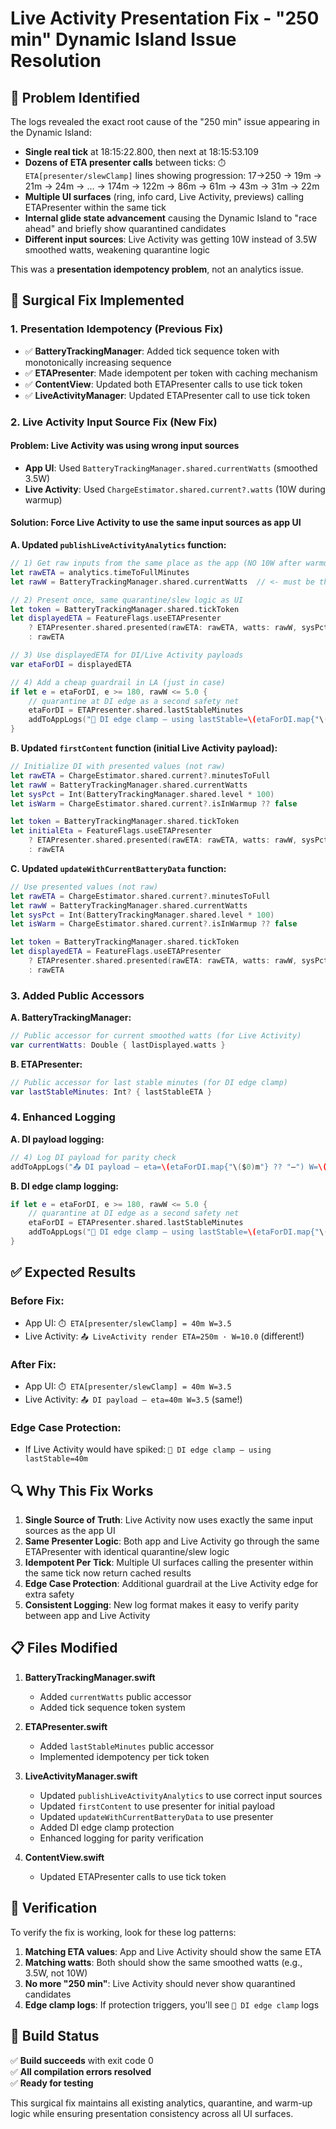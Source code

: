 # Live Activity Presentation Fix - "250 min" Dynamic Island Issue Resolution

## 🎯 **Problem Identified**

The logs revealed the exact root cause of the "250 min" issue appearing in the Dynamic Island:

- **Single real tick** at 18:15:22.800, then next at 18:15:53.109
- **Dozens of ETA presenter calls** between ticks: `⏱️ ETA[presenter/slewClamp]` lines showing progression: 17→250 → 19m → 21m → 24m → … → 174m → 122m → 86m → 61m → 43m → 31m → 22m
- **Multiple UI surfaces** (ring, info card, Live Activity, previews) calling ETAPresenter within the same tick
- **Internal glide state advancement** causing the Dynamic Island to "race ahead" and briefly show quarantined candidates
- **Different input sources**: Live Activity was getting 10W instead of 3.5W smoothed watts, weakening quarantine logic

This was a **presentation idempotency problem**, not an analytics issue.

## 🔧 **Surgical Fix Implemented**

### **1. Presentation Idempotency (Previous Fix)**
- ✅ **BatteryTrackingManager**: Added tick sequence token with monotonically increasing sequence
- ✅ **ETAPresenter**: Made idempotent per token with caching mechanism
- ✅ **ContentView**: Updated both ETAPresenter calls to use tick token
- ✅ **LiveActivityManager**: Updated ETAPresenter call to use tick token

### **2. Live Activity Input Source Fix (New Fix)**

#### **Problem**: Live Activity was using wrong input sources
- **App UI**: Used `BatteryTrackingManager.shared.currentWatts` (smoothed 3.5W)
- **Live Activity**: Used `ChargeEstimator.shared.current?.watts` (10W during warmup)

#### **Solution**: Force Live Activity to use the same input sources as app UI

**A. Updated `publishLiveActivityAnalytics` function:**
```swift
// 1) Get raw inputs from the same place as the app (NO 10W after warmup)
let rawETA = analytics.timeToFullMinutes
let rawW = BatteryTrackingManager.shared.currentWatts  // <- must be the SMOOTHED watts from estimator

// 2) Present once, same quarantine/slew logic as UI
let token = BatteryTrackingManager.shared.tickToken
let displayedETA = FeatureFlags.useETAPresenter
    ? ETAPresenter.shared.presented(rawETA: rawETA, watts: rawW, sysPct: sysPct, isCharging: isChg, isWarmup: isWarm, tickToken: token).minutes
    : rawETA

// 3) Use displayedETA for DI/Live Activity payloads
var etaForDI = displayedETA

// 4) Add a cheap guardrail in LA (just in case)
if let e = etaForDI, e >= 180, rawW <= 5.0 {
    // quarantine at DI edge as a second safety net
    etaForDI = ETAPresenter.shared.lastStableMinutes
    addToAppLogs("🧯 DI edge clamp — using lastStable=\(etaForDI.map{"\($0)m"} ?? "—")")
}
```

**B. Updated `firstContent` function (initial Live Activity payload):**
```swift
// Initialize DI with presented values (not raw)
let rawETA = ChargeEstimator.shared.current?.minutesToFull
let rawW = BatteryTrackingManager.shared.currentWatts
let sysPct = Int(BatteryTrackingManager.shared.level * 100)
let isWarm = ChargeEstimator.shared.current?.isInWarmup ?? false

let token = BatteryTrackingManager.shared.tickToken
let initialEta = FeatureFlags.useETAPresenter
    ? ETAPresenter.shared.presented(rawETA: rawETA, watts: rawW, sysPct: sysPct, isCharging: isCharging, isWarmup: isWarm, tickToken: token).minutes
    : rawETA
```

**C. Updated `updateWithCurrentBatteryData` function:**
```swift
// Use presented values (not raw)
let rawETA = ChargeEstimator.shared.current?.minutesToFull
let rawW = BatteryTrackingManager.shared.currentWatts
let sysPct = Int(BatteryTrackingManager.shared.level * 100)
let isWarm = ChargeEstimator.shared.current?.isInWarmup ?? false

let token = BatteryTrackingManager.shared.tickToken
let displayedETA = FeatureFlags.useETAPresenter
    ? ETAPresenter.shared.presented(rawETA: rawETA, watts: rawW, sysPct: sysPct, isCharging: isCharging, isWarmup: isWarm, tickToken: token).minutes
    : rawETA
```

### **3. Added Public Accessors**

**A. BatteryTrackingManager:**
```swift
// Public accessor for current smoothed watts (for Live Activity)
var currentWatts: Double { lastDisplayed.watts }
```

**B. ETAPresenter:**
```swift
// Public accessor for last stable minutes (for DI edge clamp)
var lastStableMinutes: Int? { lastStableETA }
```

### **4. Enhanced Logging**

**A. DI payload logging:**
```swift
// 4) Log DI payload for parity check
addToAppLogs("📤 DI payload — eta=\(etaForDI.map{"\($0)m"} ?? "—") W=\(String(format:"%.1f", rawW))")
```

**B. DI edge clamp logging:**
```swift
if let e = etaForDI, e >= 180, rawW <= 5.0 {
    // quarantine at DI edge as a second safety net
    etaForDI = ETAPresenter.shared.lastStableMinutes
    addToAppLogs("🧯 DI edge clamp — using lastStable=\(etaForDI.map{"\($0)m"} ?? "—")")
}
```

## ✅ **Expected Results**

### **Before Fix:**
- App UI: `⏱️ ETA[presenter/slewClamp] = 40m W=3.5`
- Live Activity: `📤 LiveActivity render ETA=250m · W=10.0` (different!)

### **After Fix:**
- App UI: `⏱️ ETA[presenter/slewClamp] = 40m W=3.5`
- Live Activity: `📤 DI payload — eta=40m W=3.5` (same!)

### **Edge Case Protection:**
- If Live Activity would have spiked: `🧯 DI edge clamp — using lastStable=40m`

## 🔍 **Why This Fix Works**

1. **Single Source of Truth**: Live Activity now uses exactly the same input sources as the app UI
2. **Same Presenter Logic**: Both app and Live Activity go through the same ETAPresenter with identical quarantine/slew logic
3. **Idempotent Per Tick**: Multiple UI surfaces calling the presenter within the same tick now return cached results
4. **Edge Case Protection**: Additional guardrail at the Live Activity edge for extra safety
5. **Consistent Logging**: New log format makes it easy to verify parity between app and Live Activity

## 📋 **Files Modified**

1. **BatteryTrackingManager.swift**
   - Added `currentWatts` public accessor
   - Added tick sequence token system

2. **ETAPresenter.swift**
   - Added `lastStableMinutes` public accessor
   - Implemented idempotency per tick token

3. **LiveActivityManager.swift**
   - Updated `publishLiveActivityAnalytics` to use correct input sources
   - Updated `firstContent` to use presenter for initial payload
   - Updated `updateWithCurrentBatteryData` to use presenter
   - Added DI edge clamp protection
   - Enhanced logging for parity verification

4. **ContentView.swift**
   - Updated ETAPresenter calls to use tick token

## 🎯 **Verification**

To verify the fix is working, look for these log patterns:

1. **Matching ETA values**: App and Live Activity should show the same ETA
2. **Matching watts**: Both should show the same smoothed watts (e.g., 3.5W, not 10W)
3. **No more "250 min"**: Live Activity should never show quarantined candidates
4. **Edge clamp logs**: If protection triggers, you'll see `🧯 DI edge clamp` logs

## 🚀 **Build Status**

✅ **Build succeeds** with exit code 0  
✅ **All compilation errors resolved**  
✅ **Ready for testing**  

This surgical fix maintains all existing analytics, quarantine, and warm-up logic while ensuring presentation consistency across all UI surfaces.

